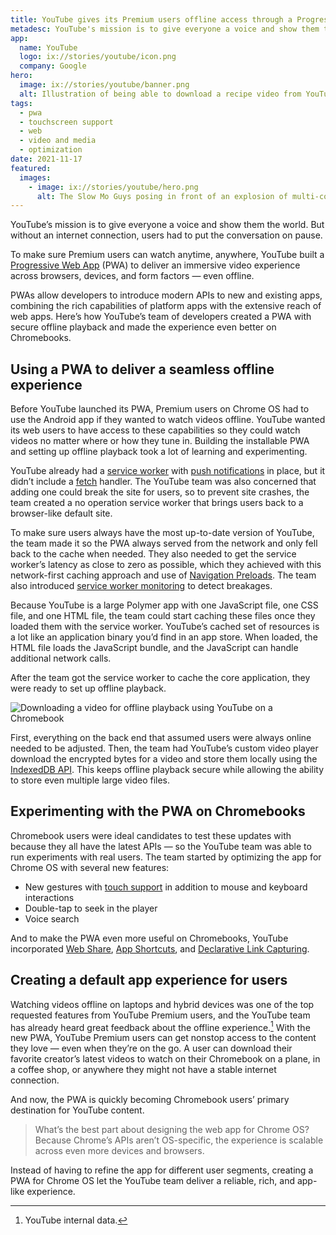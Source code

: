 ```yaml
---
title: YouTube gives its Premium users offline access through a Progressive Web App
metadesc: YouTube's mission is to give everyone a voice and show them the world. But without an Internet connection sometimes users had to put the conversation on pause.
app:
  name: YouTube
  logo: ix://stories/youtube/icon.png
  company: Google
hero:
  image: ix://stories/youtube/banner.png
  alt: Illustration of being able to download a recipe video from YouTube and watch it while offline
tags:
  - pwa
  - touchscreen support
  - web
  - video and media
  - optimization
date: 2021-11-17
featured:
  images:
    - image: ix://stories/youtube/hero.png
      alt: The Slow Mo Guys posing in front of an explosion of multi-color dust, forming a linear rainbow
---
```


YouTube’s mission is to give everyone a voice and show them the world. But without an internet connection, users had to put the conversation on pause.

To make sure Premium users can watch anytime, anywhere, YouTube built a [Progressive Web App](https://chromeos.dev/en/web/desktop-progressive-web-apps) (PWA) to deliver an immersive video experience across browsers, devices, and form factors — even offline.

PWAs allow developers to introduce modern APIs to new and existing apps, combining the rich capabilities of platform apps with the extensive reach of web apps. Here’s how YouTube’s team of developers created a PWA with secure offline playback and made the experience even better on Chromebooks.

## Using a PWA to deliver a seamless offline experience

Before YouTube launched its PWA, Premium users on Chrome OS had to use the Android app if they wanted to watch videos offline. YouTube wanted its web users to have access to these capabilities so they could watch videos no matter where or how they tune in. Building the installable PWA and setting up offline playback took a lot of learning and experimenting.

YouTube already had a [service worker](https://web.dev/service-workers-cache-storage/) with [push notifications](https://web.dev/push-notifications-overview/) in place, but it didn’t include a [fetch](https://developers.google.com/web/updates/2015/03/introduction-to-fetch) handler. The YouTube team was also concerned that adding one could break the site for users, so to prevent site crashes, the team created a no operation service worker that brings users back to a browser-like default site.

To make sure users always have the most up-to-date version of YouTube, the team made it so the PWA always served from the network and only fell back to the cache when needed. They also needed to get the service worker’s latency as close to zero as possible, which they achieved with this network-first caching approach and use of [Navigation Preloads](https://developers.google.com/web/updates/2017/02/navigation-preload). The team also introduced [service worker monitoring](https://web.dev/service-worker-mindset/) to detect breakages.

Because YouTube is a large Polymer app with one JavaScript file, one CSS file, and one HTML file, the team could start caching these files once they loaded them with the service worker. YouTube’s cached set of resources is a lot like an application binary you’d find in an app store. When loaded, the HTML file loads the JavaScript bundle, and the JavaScript can handle additional network calls.

After the team got the service worker to cache the core application, they were ready to set up offline playback.

![Downloading a video for offline playback using YouTube on a Chromebook](ix://stories/youtube/offline.gif)

First, everything on the back end that assumed users were always online needed to be adjusted. Then, the team had YouTube’s custom video player download the encrypted bytes for a video and store them locally using the [IndexedDB API](https://developers.google.com/web/ilt/pwa/working-with-indexeddb). This keeps offline playback secure while allowing the ability to store even multiple large video files.

## Experimenting with the PWA on Chromebooks

Chromebook users were ideal candidates to test these updates with because they all have the latest APIs — so the YouTube team was able to run experiments with real users. The team started by optimizing the app for Chrome OS with several new features:

- New gestures with [touch support](https://chromeos.dev/en/android/input-compatibility) in addition to mouse and keyboard interactions
- Double-tap to seek in the player
- Voice search

And to make the PWA even more useful on Chromebooks, YouTube incorporated [Web Share](https://web.dev/web-share/), [App Shortcuts](https://web.dev/app-shortcuts/), and [Declarative Link Capturing](https://web.dev/declarative-link-capturing/).

## Creating a default app experience for users

Watching videos offline on laptops and hybrid devices was one of the top requested features from YouTube Premium users, and the YouTube team has already heard great feedback about the offline experience.[^1]
With the new PWA, YouTube Premium users can get nonstop access to the content they love — even when they’re on the go. A user can download their favorite creator’s latest videos to watch on their Chromebook on a plane, in a coffee shop, or anywhere they might not have a stable internet connection.

And now, the PWA is quickly becoming Chromebook users’ primary destination for YouTube content.

> What’s the best part about designing the web app for Chrome OS? Because Chrome’s APIs aren’t OS-specific, the experience is scalable across even more devices and browsers.

Instead of having to refine the app for different user segments, creating a PWA for Chrome OS let the YouTube team deliver a reliable, rich, and app-like experience.

[^1]: YouTube internal data.
